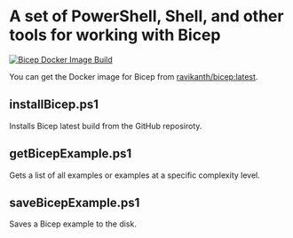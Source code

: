 #  A set of PowerShell, Shell, and other tools for working with Bicep
[![Bicep Docker Image Build](https://github.com/rchaganti/bicephelpers/actions/workflows/buildDockerImage.yml/badge.svg?branch=main)](https://github.com/rchaganti/bicephelpers/actions/workflows/buildDockerImage.yml)

You can get the Docker image for Bicep from [ravikanth/bicep:latest](https://hub.docker.com/r/ravikanth/bicep).

## installBicep.ps1
Installs Bicep latest build from the GitHub reposiroty.

## getBicepExample.ps1
Gets a list of all examples or examples at a specific complexity level.

## saveBicepExample.ps1
Saves a Bicep example to the disk.
